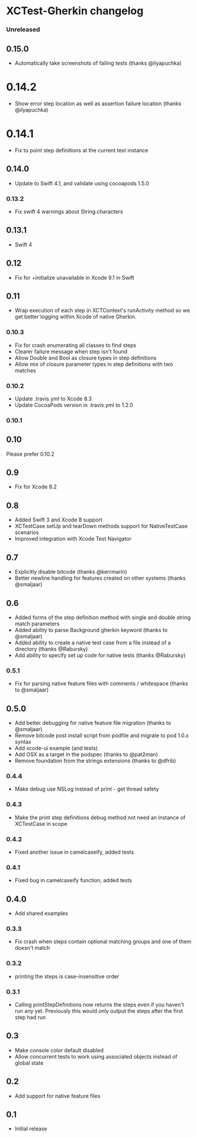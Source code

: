 # XCTest-Gherkin changelog

### Unreleased

## 0.15.0
+ Automatically take screenshots of failing tests (thanks @ilyapuchka)

# 0.14.2
+ Show error step location as well as assertion failure location (thanks @ilyapuchka)

# 0.14.1
+ Fix to point step definitions at the current test instance

## 0.14.0
+ Update to Swift 4.1, and validate using cocoapods 1.5.0

### 0.13.2
+ Fix swift 4 warnings about String.characters

## 0.13.1
+ Swift 4

## 0.12
+ Fix for +initialize unavailable in Xcode 9.1 in Swift

## 0.11
+ Wrap execution of each step in XCTContext's runActivity method so we get better logging within Xcode of native Gherkin.

### 0.10.3
+ Fix for crash enumerating all classes to find steps
+ Clearer failure message when step isn't found
+ Allow Double and Bool as closure types in step definitions
+ Allow mix of closure parameter types in step definitions with two matches

### 0.10.2
+ Update .travis.yml to Xcode 8.3
+ Update CocoaPods version in .travis.yml to 1.2.0

### 0.10.1
## 0.10
Please prefer 0.10.2

## 0.9
+ Fix for Xcode 8.2

## 0.8
+ Added Swift 3 and Xcode 8 support
+ XCTestCase setUp and tearDown methods support for NativeTestCase scenarios
+ Improved integration with Xcode Test Navigator

## 0.7
+ Explicitly disable bitcode (thanks @kerrmarin)
+ Better newline handling for features created on other systems (thanks @smaljaar)

## 0.6
+ Added forms of the step definition method with single and double string match parameters
+ Added ability to parse Background gherkin keyword (thanks to @smaljaar)
+ Added ability to create a native test case from a file instead of a directory (thanks @Rabursky)
+ Add ability to specify set up code for native tests (thanks @Rabursky)

### 0.5.1
+ Fix for parsing native feature files with comments / whitespace (thanks to @smaljaar)

## 0.5.0
+ Add better debugging for native feature file migration (thanks to @smaljaar)
+ Remove bitcode post install script from podfile and migrate to pod 1.0.x syntax
+ Add xcode-ui example (and tests)
+ Add OSX as a target in the podspec (thanks to @pat2man)
+ Remove foundation from the strings extensions (thanks to @dfrib)

### 0.4.4
+ Make debug use NSLog instead of print - get thread safety

### 0.4.3
+ Make the print step definitions debug method not need an instance of XCTestCase in scope

### 0.4.2
+ Fixed another issue in camelcaseify, added tests

### 0.4.1
+ Fixed bug in camelcaseify function, added tests

## 0.4.0
+ Add shared examples

### 0.3.3
+ Fix crash when steps contain optional matching groups and one of them doesn't match

### 0.3.2
+ printing the steps is case-insensitive order

### 0.3.1
+ Calling printStepDefinitions now returns the steps even if you haven't run any yet. Previously this would only output the steps after the first step had run

## 0.3
+ Make console color default disabled
+ Allow concurrent tests to work using associated objects instead of global state

## 0.2
+ Add support for native feature files

## 0.1
+ Initial release
